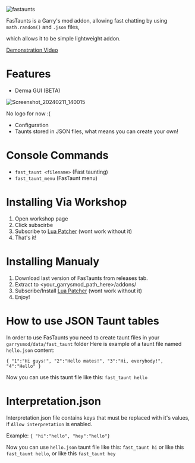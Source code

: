 ![fastaunts](https://github.com/Turelk/FasTaunter/assets/157890839/13ad65e7-b3c0-46ac-b2f5-4d07db62f90c)

FasTaunts is a Garry's mod addon, allowing fast chatting by using `math.random()` and `.json` files, 

which allows it to be simple lightweight addon.

[Demonstration Video](https://www.youtube.com/watch?v=79AUJ7hTk8w&ab_channel=Turelk)

# Features
- Derma GUI (BETA)

![Screenshot_20240211_140015](https://github.com/Turelk/FasTaunts/assets/157890839/d839620c-4594-418b-b18e-7becb3a624b0)

No logo for now :(
- Configuration
- Taunts stored in JSON files, what means you can create your own!
# Console Commands
- `fast_taunt <filename>` (Fast taunting)
- `fast_taunt_menu` (FasTaunt menu)
# Installing Via Workshop
1. Open workshop page
4. Click subscirbe
5. Subscribe to [Lua Patcher](https://steamcommunity.com/sharedfiles/filedetails/?id=2403043112) (wont work without it)
6. That's it!
# Installing Manualy
1. Download last version of FasTaunts from releases tab.
2. Extract to <your_garrysmod_path_here>/addons/
3. Subscribe/Install [Lua Patcher](https://steamcommunity.com/sharedfiles/filedetails/?id=2403043112) (wont work without it)
4. Enjoy!
# How to use JSON Taunt tables
In order to use FasTaunts you need to create taunt files in your `garrysmod/data/fast_taunt` folder
Here is example of a taunt file named `hello.json` content:

`{ "1":"Hi guys!", "2":"Hello mates!", "3":"Hi, everybody!", "4":"Hello" }`

Now you can use this taunt file like this: `fast_taunt hello`
# Interpretation.json
Interpretation.json file contains keys that must be replaced with it's values, if `Allow interpretation` is enabled.

Example:
`{ "hi":"hello", "hey":"hello"}`

Now you can use `hello.json` taunt file like this: `fast_taunt hi` or like this `fast_taunt hello`, or like this `fast_taunt hey`
